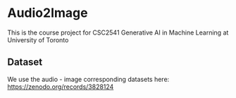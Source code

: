 # Audio2Image
This is the course project for CSC2541 Generative AI in Machine Learning at University of Toronto


## Dataset
We use the audio - image corresponding datasets here:
https://zenodo.org/records/3828124